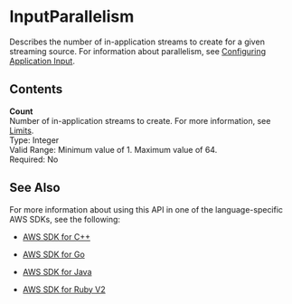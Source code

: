 # InputParallelism<a name="API_InputParallelism"></a>

Describes the number of in\-application streams to create for a given streaming source\. For information about parallelism, see [Configuring Application Input](http://docs.aws.amazon.com/kinesisanalytics/latest/dev/how-it-works-input.html)\. 

## Contents<a name="API_InputParallelism_Contents"></a>

 **Count**   
Number of in\-application streams to create\. For more information, see [Limits](http://docs.aws.amazon.com/kinesisanalytics/latest/dev/limits.html)\.   
Type: Integer  
Valid Range: Minimum value of 1\. Maximum value of 64\.  
Required: No

## See Also<a name="API_InputParallelism_SeeAlso"></a>

For more information about using this API in one of the language\-specific AWS SDKs, see the following:

+  [AWS SDK for C\+\+](http://docs.aws.amazon.com/goto/SdkForCpp/kinesisanalytics-2015-08-14/InputParallelism) 

+  [AWS SDK for Go](http://docs.aws.amazon.com/goto/SdkForGoV1/kinesisanalytics-2015-08-14/InputParallelism) 

+  [AWS SDK for Java](http://docs.aws.amazon.com/goto/SdkForJava/kinesisanalytics-2015-08-14/InputParallelism) 

+  [AWS SDK for Ruby V2](http://docs.aws.amazon.com/goto/SdkForRubyV2/kinesisanalytics-2015-08-14/InputParallelism) 